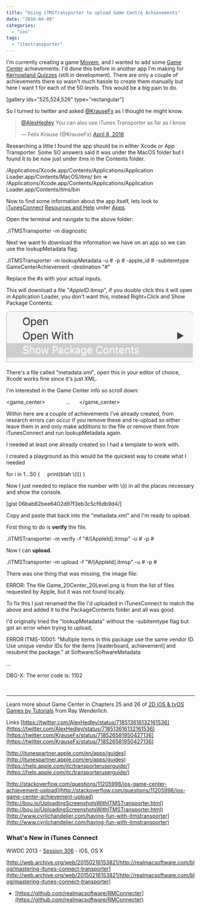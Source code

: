 ```yaml
---
title: "Using iTMSTransporter to upload Game Centre Achievements"
date: "2016-04-09"
categories: 
  - "ios"
tags: 
  - "itmstransporter"
---
```


I'm currently creating a game [Movem](https://alexhedley.wordpress.com/category/movem/), and I wanted to add some [Game Center](https://developer.apple.com/game-center/) achievements. I'd done this before in another app I'm making for [Kernowland Quizzes](http://www.jacktrelawny.com/keyquizzes.html) (still in development). There are only a couple of achievements there so wasn't much hassle to create them manually but here I want 1 for each of the 50 levels. This would be a big pain to do.

\[gallery ids="525,524,526" type="rectangular"\]

So I turned to twitter and asked [@KrauseFx](https://twitter.com/krausefx) as I thought he might know.

<blockquote class="twitter-tweet"><p dir="ltr" lang="en"><a href="https://twitter.com/AlexHedley">@AlexHedley</a> You can also use iTunes Transporter as far as I know</p>— Felix Krause (@KrauseFx) <a href="https://twitter.com/KrauseFx/status/718526581950427136">April 8, 2016</a></blockquote>Researching a little I found the app should be in either Xcode or App Transporter. Some SO answers said it was under the MacOS folder but I found it to be now just under itms in the Contents folder.

/Applications/Xcode.app/Contents/Applications/Application Loader.app/Contents/MacOS/itms/ bin => /Applications/Xcode.app/Contents/Applications/Application Loader.app/Contents/itms/bin

Now to find some information about the app itself, lets look to [iTunesConnect](https://itunesconnect.apple.com/) [Resources and Help](https://itunespartner.apple.com/en/apps/overview) under [Apps](http://itunespartner.apple.com/en/apps/guides).

Open the terminal and navigate to the above folder:

./iTMSTransporter -m diagnostic

Next we want to download the information we have on an app so we can use the lookupMetadata flag.

./iTMSTransporter -m lookupMetadata -u # -p # -apple\_id # -subitemtype GameCenterAchievement -destination "#"

Replace the #s with your actual inputs.

This will download a file "_AppleID_.itmsp", if you double click this it will open in Application Loader, you don't want this, instead Right+Click and Show Package Contents:

![Show Package Contents.png](images/show-package-contents.png)

There's a file called "metadata.xml", open this in your editor of choice, Xcode works fine since it's just XML.

I'm interested in the Game Center info so scroll down:

<game\_center>
    <achievements>
        ...
    </achievements>
</game\_center>

Within here are a couple of achievements I've already created, from research errors can occur if you remove these and re-upload so either leave them in and only make additions to the file or remove them from iTunesConnect and run lookupMetadata again.

I needed at least one already created so I had a template to work with.

I created a playground as this would be the quickest way to create what I needed

for i in 1...50 {
    print(blah \\(i))
 }

Now I just needed to replace the number with \\(i) in all the places necessary and show the console.

\[gist 06bab62bee6402d97f3eb3c5cf6db9d4/\]

Copy and paste that back into the "metadata.xml" and I'm ready to upload.

First thing to do is **verify** the file.

./iTMSTransporter -m verify -f "#/\[AppleId\].itmsp" -u # -p #

Now I can **upload**.

./iTMSTransporter -m upload -f "#/\[AppleId\].itmsp" -u # -p #

There was one thing that was missing, the image file:

ERROR: The file Game\_20Center\_20Level.png is from the list of files requested by Apple, but it was not found locally.

To fix this I just renamed the file I'd uploaded in iTunesConnect to match the above and added it to the PackageContents folder and all was good.

I'd originally tried the "lookupMetadata" without the -subitemtype flag but got an error when trying to upload,

ERROR ITMS-10001: "Multiple items in this package use the same vendor ID. Use unique vendor IDs for the items \[leaderboard, achievement\] and resubmit the package." at Software/SoftwareMetadata

...

<main> DBG-X: The error code is: 1102

 

* * *

Learn more about Game Center in Chapters 25 and 26 of [2D iOS & tvOS Games by Tutorials](https://www.raywenderlich.com/store/2d-ios-tvos-games-by-tutorials) from Ray Wenderlich.

Links [https://twitter.com/AlexHedley/status/718513616132161536](https://twitter.com/AlexHedley/status/718513616132161536) [https://twitter.com/KrauseFx/status/718526581950427136](https://twitter.com/KrauseFx/status/718526581950427136)

[http://itunespartner.apple.com/en/apps/guides](http://itunespartner.apple.com/en/apps/guides) [https://help.apple.com/itc/transporteruserguide/](https://help.apple.com/itc/transporteruserguide/)

[http://stackoverflow.com/questions/11205998/ios-game-center-achievement-upload](http://stackoverflow.com/questions/11205998/ios-game-center-achievement-upload) [http://bou.io/UploadingScreenshotsWithITMSTransporter.html](http://bou.io/UploadingScreenshotsWithITMSTransporter.html) [http://www.cyrilchandelier.com/having-fun-with-itmstransporter](http://www.cyrilchandelier.com/having-fun-with-itmstransporter)

### What's New in iTunes Connect

WWDC 2013 - [Session 306](https://developer.apple.com/videos/play/wwdc2013/306/) - iOS, OS X

[http://web.archive.org/web/20150216153821/http://realmacsoftware.com/blog/mastering-itunes-connect-transporter](http://web.archive.org/web/20150216153821/http://realmacsoftware.com/blog/mastering-itunes-connect-transporter)

- [https://github.com/realmacsoftware/RMConnecter](https://github.com/realmacsoftware/RMConnecter)
